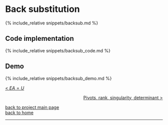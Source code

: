 <script>
MathJax = {
tex: {
tags: 'ams'  // should be 'ams', 'none', or 'all'
     }
};
</script>
<script id="MathJax-script" async src="https://cdn.jsdelivr.net/npm/mathjax@3/es5/tex-chtml.js"></script>

# Back substitution
{% include_relative snippets/backsub.md %}

## Code implementation
{% include_relative snippets/backsub_code.md %}

## Demo
{% include_relative snippets/backsub_demo.md %}


[< $EA = U$](./elimination.md)

<div style="text-align: right">
<a href="https://matt-a-bennett.github.io/numpy_from_scratch/rank_piv_sing_det.html">Pivots, rank, singularity, determinant ></a>
</div>

[back to project main page](./numpy_from_scratch.md)\
[back to home](../index.md)

---
<script src="https://utteranc.es/client.js"
        repo="Matt-A-Bennett/Matt-A-Bennett.github.io"
        issue-term="https://matt-a-bennett.github.io/numpy_from_scratch/template.html"
        theme="github-light"
        crossorigin="anonymous"
        async>
</script>

